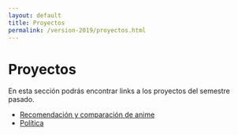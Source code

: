 ```yaml
---
layout: default
title: Proyectos 
permalink: /version-2019/proyectos.html
---
```


# Proyectos

En esta sección podrás encontrar links a los proyectos del semestre pasado.

- [Recomendación y comparación de anime](https://puc-infovis.github.io/Proyecto-2018-1-Anime/)
- [Política](https://puc-infovis.github.io/Proyecto-2018-1-Politica/)
